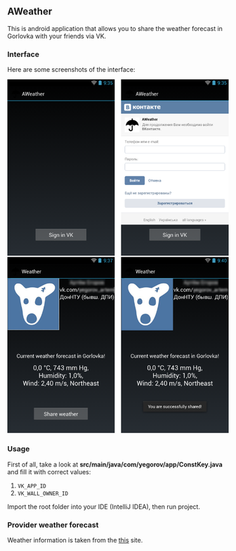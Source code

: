 ## AWeather

This is android application that allows you to share the weather forecast in Gorlovka with your friends via VK.

### Interface


Here are some screenshots of the interface:


![Sample screenshot 1](/screenshot1.png)
![Sample screenshot 2](/screenshot2.png)


### Usage

First of all, take a look at **src/main/java/com/yegorov/app/ConstKey.java** and fill it with correct values:
1. ````VK_APP_ID````
2. ````VK_WALL_OWNER_ID````

Import the root folder into your IDE (IntelliJ IDEA), then run project.

### Provider weather forecast

Weather information is taken from the [this](http://inmart.ua/show_weather/) site.